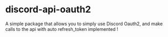 # discord-api-oauth2
A simple package that allows you to simply use Discord Oauth2, and make calls to the api with auto refresh_token implemented !
